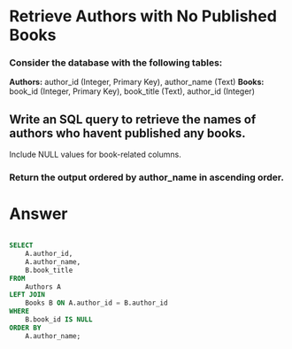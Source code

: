 # Retrieve Authors with No Published Books

### Consider the database with the following tables:

**Authors:** author_id (Integer, Primary Key), author_name (Text)
**Books:** book_id (Integer, Primary Key), book_title (Text), author_id (Integer)

## Write an SQL query to retrieve the names of authors who havent published any books.
Include NULL values for book-related columns.

### Return the output ordered by author_name in ascending order.


# Answer

```sql

SELECT 
    A.author_id,
    A.author_name,
    B.book_title
FROM 
    Authors A
LEFT JOIN 
    Books B ON A.author_id = B.author_id
WHERE 
    B.book_id IS NULL
ORDER BY
    A.author_name;
